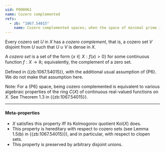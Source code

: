 ```yaml
---
uid: P000061
name: Cozero complemented
refs:
  - zb: "1067.54015"
    name: Cozero complemented spaces; when the space of minimal prime ideals of a $C(X)$ is compact (Henriksen & Woods)
---
```


Every cozero set $U$ in $X$ has a *cozero complement*, that is,
a cozero set $V$ disjoint from $U$ such that $U\cup V$ is dense in $X$.

A *cozero set* is a set of the form $\{x\in X:f(x)>0\}$ for some continuous function $f:X\to\mathbb R$;
equivalently, the complement of a zero set.

Defined in {{zb:1067.54015}}, with the additional usual assumption of {P6}.
We do not make that assumption here.

Note: For a {P6} space, being cozero complemented is equivalent to various algebraic
properties of the ring $C(X)$ of continuous real-valued functions on $X$.
See Theorem 1.3 in {{zb:1067.54015}}.

----
#### Meta-properties

- $X$ satisfies this property iff its Kolmogorov quotient $\text{Kol}(X)$ does.
- This property is hereditary with respect to cozero sets (see Lemma 1.5(b) in {{zb:1067.54015}}),
and in particular, with respect to clopen sets.
- This property is preserved by arbitrary disjoint unions.
